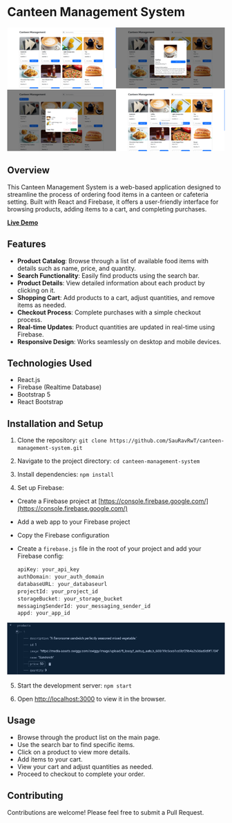 # Canteen Management System
<img src="./Images/project-1.png" width="50%"><img src="./Images/project-2.png" width="50%">
<img src="./Images/project-3.png" width="50%"><img src="./Images/project-4.png" width="50%">

## Overview

This Canteen Management System is a web-based application designed to streamline the process of ordering food items in a canteen or cafeteria setting. Built with React and Firebase, it offers a user-friendly interface for browsing products, adding items to a cart, and completing purchases.

**[Live Demo](https://sauravrwt.github.io/Canteen-Management/)**

## Features

- **Product Catalog**: Browse through a list of available food items with details such as name, price, and quantity.
- **Search Functionality**: Easily find products using the search bar.
- **Product Details**: View detailed information about each product by clicking on it.
- **Shopping Cart**: Add products to a cart, adjust quantities, and remove items as needed.
- **Checkout Process**: Complete purchases with a simple checkout process.
- **Real-time Updates**: Product quantities are updated in real-time using Firebase.
- **Responsive Design**: Works seamlessly on desktop and mobile devices.

## Technologies Used

- React.js
- Firebase (Realtime Database)
- Bootstrap 5
- React Bootstrap

## Installation and Setup

1. Clone the repository: `git clone https://github.com/SauRavRwT/canteen-management-system.git`

2. Navigate to the project directory: `cd canteen-management-system`

3. Install dependencies: `npm install`

4. Set up Firebase:
- Create a Firebase project at [https://console.firebase.google.com/](https://console.firebase.google.com/)
- Add a web app to your Firebase project
- Copy the Firebase configuration
- Create a `firebase.js` file in the root of your project and add your Firebase config:

  ```firebase.js
  apiKey: your_api_key
  authDomain: your_auth_domain
  databaseURL: your_databaseurl
  projectId: your_project_id
  storageBucket: your_storage_bucket
  messagingSenderId: your_messaging_sender_id
  appd: your_app_id
  ```
<img src="./Images/project-5.png">

5. Start the development server: `npm start`

6. Open [http://localhost:3000](http://localhost:3000) to view it in the browser.

## Usage

- Browse through the product list on the main page.
- Use the search bar to find specific items.
- Click on a product to view more details.
- Add items to your cart.
- View your cart and adjust quantities as needed.
- Proceed to checkout to complete your order.

## Contributing

Contributions are welcome! Please feel free to submit a Pull Request.